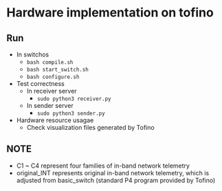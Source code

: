 # Hardware implementation on tofino

## Run

- In switchos
	+ `bash compile.sh`
	+ `bash start_switch.sh`
	+ `bash configure.sh`
- Test correctness
	+ In receiver server
		* `sudo python3 receiver.py`
	+ In sender server
		* `sudo python3 sender.py`
- Hardware resource usagae
	+ Check visualization files generated by Tofino

## NOTE

- C1 ~ C4 represent four families of in-band network telemetry
- original_INT represents original in-band network telemetry, which is adjusted from basic_switch (standard P4 program provided by Tofino)
